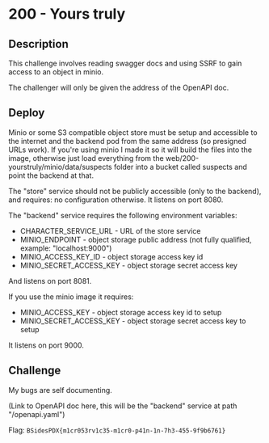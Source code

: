 # 200 - Yours truly

## Description

This challenge involves reading swagger docs and using SSRF to gain access to an
object in minio.

The challenger will only be given the address of the OpenAPI doc.

## Deploy

Minio or some S3 compatible object store must be setup and accessible to the internet
and the backend pod from the same address (so presigned URLs work). If you're using minio
I made it so it will build the files into the image, otherwise just load everything from
the web/200-yourstruly/minio/data/suspects folder into a bucket called suspects and point
the backend at that.

The "store" service should not be publicly accessible (only to the backend), and
requires: no configuration otherwise. It listens on port 8080.

The "backend" service requires the following environment variables:

* CHARACTER_SERVICE_URL - URL of the store service
* MINIO_ENDPOINT - object storage public address (not fully qualified, example: "localhost:9000")
* MINIO_ACCESS_KEY_ID - object storage access key id
* MINIO_SECRET_ACCESS_KEY - object storage secret access key

And listens on port 8081.

If you use the minio image it requires:

* MINIO_ACCESS_KEY - object storage access key id to setup
* MINIO_SECRET_ACCESS_KEY - object storage secret access key to setup

It listens on port 9000.

## Challenge

My bugs are self documenting.

(Link to OpenAPI doc here, this will be the "backend" service at path "/openapi.yaml")

Flag: `BSidesPDX{m1cr053rv1c35-m1cr0-p41n-1n-7h3-455-9f9b6761}`